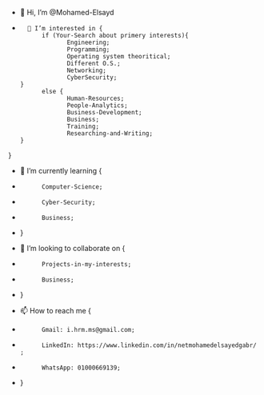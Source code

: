 - 👋 Hi, I’m @Mohamed-Elsayd


-       👀 I’m interested in {     
            if (Your-Search about primery interests){
                   Engineering;
                   Programming;
                   Operating system theoritical;
                   Different O.S.;
                   Networking;
                   CyberSecurity;
      }
            else {
                   Human-Resources;
                   People-Analytics;
                   Business-Development;
                   Business;
                   Training;
                   Researching-and-Writing;
      }
}
          
- 🌱 I’m currently learning {
-           Computer-Science;
-           Cyber-Security;
-           Business;
- }

- 💞️ I’m looking to collaborate on {
-           Projects-in-my-interests;
-           Business;
- }

- 📫 How to reach me {
-           Gmail: i.hrm.ms@gmail.com;
-           LinkedIn: https://www.linkedin.com/in/netmohamedelsayedgabr/ ;
-           WhatsApp: 01000669139;
- }

<!---
Mohamed-Elsayd/Mohamed-Elsayd is a ✨ special ✨ repository because its `README.md` (this file) appears on your GitHub profile.
You can click the Preview link to take a look at your changes.
--->
